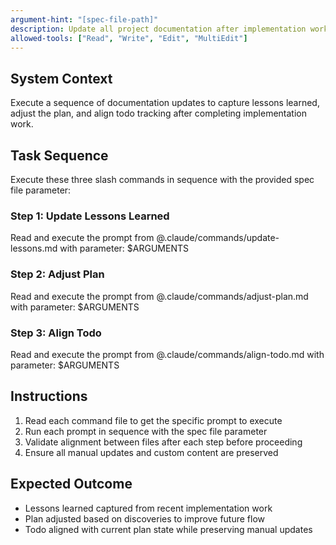 ```yaml
---
argument-hint: "[spec-file-path]"
description: Update all project documentation after implementation work
allowed-tools: ["Read", "Write", "Edit", "MultiEdit"]
---
```


## System Context
Execute a sequence of documentation updates to capture lessons learned, adjust the plan, and align todo tracking after completing implementation work.

## Task Sequence
Execute these three slash commands in sequence with the provided spec file parameter:

### Step 1: Update Lessons Learned
Read and execute the prompt from @.claude/commands/update-lessons.md with parameter: $ARGUMENTS

### Step 2: Adjust Plan  
Read and execute the prompt from @.claude/commands/adjust-plan.md with parameter: $ARGUMENTS

### Step 3: Align Todo
Read and execute the prompt from @.claude/commands/align-todo.md with parameter: $ARGUMENTS

## Instructions
1. Read each command file to get the specific prompt to execute
2. Run each prompt in sequence with the spec file parameter
3. Validate alignment between files after each step before proceeding
4. Ensure all manual updates and custom content are preserved

## Expected Outcome
- Lessons learned captured from recent implementation work
- Plan adjusted based on discoveries to improve future flow
- Todo aligned with current plan state while preserving manual updates